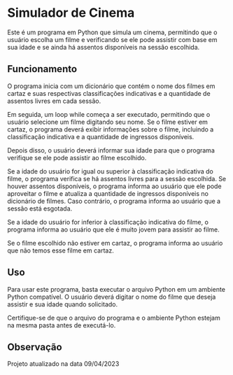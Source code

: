 # Simulador de Cinema

Este é um programa em Python que simula um cinema, permitindo que o usuário escolha um filme e verificando se ele pode assistir com base em sua idade e se ainda há assentos disponíveis na sessão escolhida.

## Funcionamento

O programa inicia com um dicionário que contém o nome dos filmes em cartaz e suas respectivas classificações indicativas e a quantidade de assentos livres em cada sessão. 

Em seguida, um loop while começa a ser executado, permitindo que o usuário selecione um filme digitando seu nome. Se o filme estiver em cartaz, o programa deverá exibir informações sobre o filme, incluindo a classificação indicativa e a quantidade de ingressos disponíveis.

Depois disso, o usuário deverá informar sua idade para que o programa verifique se ele pode assistir ao filme escolhido.

Se a idade do usuário for igual ou superior à classificação indicativa do filme, o programa verifica se há assentos livres para a sessão escolhida. Se houver assentos disponíveis, o programa informa ao usuário que ele pode aproveitar o filme e atualiza a quantidade de ingressos disponíveis no dicionário de filmes. Caso contrário, o programa informa ao usuário que a sessão está esgotada.

Se a idade do usuário for inferior à classificação indicativa do filme, o programa informa ao usuário que ele é muito jovem para assistir ao filme.

Se o filme escolhido não estiver em cartaz, o programa informa ao usuário que não temos esse filme em cartaz.

## Uso

Para usar este programa, basta executar o arquivo Python em um ambiente Python compatível. O usuário deverá digitar o nome do filme que deseja assistir e sua idade quando solicitado.

Certifique-se de que o arquivo do programa e o ambiente Python estejam na mesma pasta antes de executá-lo.

## Observação

Projeto atualizado na data 09/04/2023
